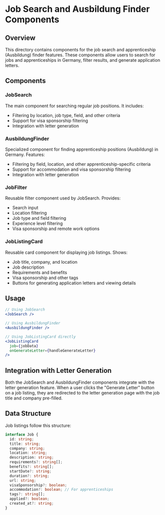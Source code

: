 # Job Search and Ausbildung Finder Components

## Overview

This directory contains components for the job search and apprenticeship (Ausbildung) finder features. These components allow users to search for jobs and apprenticeships in Germany, filter results, and generate application letters.

## Components

### JobSearch

The main component for searching regular job positions. It includes:

- Filtering by location, job type, field, and other criteria
- Support for visa sponsorship filtering
- Integration with letter generation

### AusbildungFinder

Specialized component for finding apprenticeship positions (Ausbildung) in Germany. Features:

- Filtering by field, location, and other apprenticeship-specific criteria
- Support for accommodation and visa sponsorship filtering
- Integration with letter generation

### JobFilter

Reusable filter component used by JobSearch. Provides:

- Search input
- Location filtering
- Job type and field filtering
- Experience level filtering
- Visa sponsorship and remote work options

### JobListingCard

Reusable card component for displaying job listings. Shows:

- Job title, company, and location
- Job description
- Requirements and benefits
- Visa sponsorship and other tags
- Buttons for generating application letters and viewing details

## Usage

```jsx
// Using JobSearch
<JobSearch />

// Using AusbildungFinder
<AusbildungFinder />

// Using JobListingCard directly
<JobListingCard 
  job={jobData} 
  onGenerateLetter={handleGenerateLetter} 
/>
```

## Integration with Letter Generation

Both the JobSearch and AusbildungFinder components integrate with the letter generation feature. When a user clicks the "Generate Letter" button on a job listing, they are redirected to the letter generation page with the job title and company pre-filled.

## Data Structure

Job listings follow this structure:

```typescript
interface Job {
  id: string;
  title: string;
  company: string;
  location: string;
  description: string;
  requirements?: string[];
  benefits?: string[];
  startDate?: string;
  duration?: string;
  url: string;
  visaSponsorship?: boolean;
  accommodation?: boolean; // For apprenticeships
  tags?: string[];
  applied?: boolean;
  created_at?: string;
}
```

